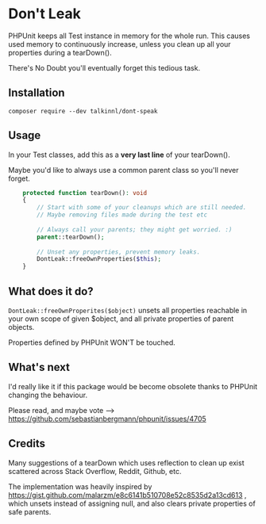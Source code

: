 # Don't Leak

PHPUnit keeps all Test instance in memory for the whole run.
This causes used memory to continuously increase, unless you clean up all your properties during a tearDown().

There's No Doubt you'll eventually forget this tedious task.

## Installation

```shell
composer require --dev talkinnl/dont-speak
```

## Usage

In your Test classes, add this as a **very last line** of your tearDown().

Maybe you'd like to always use a common parent class so you'll never forget.
```php
    protected function tearDown(): void
    {
        // Start with some of your cleanups which are still needed.
        // Maybe removing files made during the test etc
        
        // Always call your parents; they might get worried. :)
        parent::tearDown();
        
        // Unset any properties, prevent memory leaks.
        DontLeak::freeOwnProperties($this);
    }
```

## What does it do?

`DontLeak::freeOwnProperites($object)` unsets all properties reachable in your own scope of given $object, and all private properties of parent objects. 

Properties defined by PHPUnit WON'T be touched.

## What's next

I'd really like it if this package would be become obsolete thanks to PHPUnit changing the behaviour.

Please read, and maybe vote --> 
https://github.com/sebastianbergmann/phpunit/issues/4705

## Credits

Many suggestions of a tearDown which uses reflection to clean up exist scattered across Stack Overflow, Reddit, Github, etc.

The implementation was heavily inspired by https://gist.github.com/malarzm/e8c6141b510708e52c8535d2a13cd613 , which unsets instead of assigning null, and also clears private properties of safe parents.